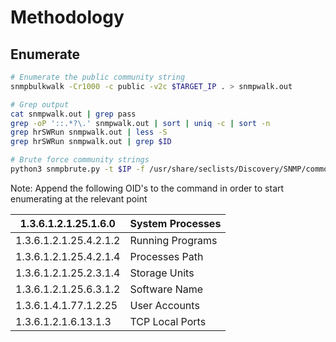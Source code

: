 # Methodology

## Enumerate

```bash
# Enumerate the public community string
snmpbulkwalk -Cr1000 -c public -v2c $TARGET_IP . > snmpwalk.out

# Grep output
cat snmpwalk.out | grep pass
grep -oP '::.*?\.' snmpwalk.out | sort | uniq -c | sort -n
grep hrSWRun snmpwalk.out | less -S
grep hrSWRun snmpwalk.out | grep $ID

# Brute force community strings
python3 snmpbrute.py -t $IP -f /usr/share/seclists/Discovery/SNMP/common-snmp-community-strings.txt
```

Note: Append the following OID's to the command in order to start enumerating at the relevant point

| 1.3.6.1.2.1.25.1.6.0 | System Processes |
| ---- | ---- |
| 1.3.6.1.2.1.25.4.2.1.2 | Running Programs |
| 1.3.6.1.2.1.25.4.2.1.4 | Processes Path |
| 1.3.6.1.2.1.25.2.3.1.4 | Storage Units |
| 1.3.6.1.2.1.25.6.3.1.2 | Software Name |
| 1.3.6.1.4.1.77.1.2.25 | User Accounts |
| 1.3.6.1.2.1.6.13.1.3 | TCP Local Ports |
